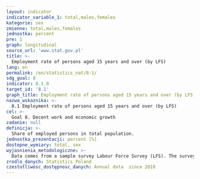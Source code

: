 ```yaml
---
layout: indicator
indicator_variable_1: total,males,females
kategorie: sex
zmienne: total,males,females
jednostka: percent
pre: 1
graph: longitudinal
source_url: 'www.stat.gov.pl'
title: >-
  Employment rate of persons aged 15 years and over (by LFS)
lang: en
permalink: /en/statistics_nat/8-1/
sdg_goal: 8
indicator: 8.1.0
target_id: '8.1'
graph_title: Employment rate of persons aged 15 years and over (by LFS)
nazwa_wskaznika: >-
  8.1 Employment rate of persons aged 15 years and over (by LFS)
cel: >-
  Goal 8. Decent work and economic growth
zadanie: null
definicja: >-
  Share of employed persons in total population.
jednostka_prezentacji: percent [%]
dostepne_wymiary: total, sex
wyjasnienia_metodologiczne: >-
  Data comes from a sample survey Labour Force Survey (LFS). The survey is conducted on a quarterly basis. The survey is conducted as continuous observation (movable survey week) what allows presenting the situation on the labour market during a whole quarter. The survey covers persons aged 15 and more who are members of households in dwellings selected on a random basis.In the context of economic activity – work is the main criterion in dividing the population, i.e. performing, holding or seeking work. According to the international standards, the tree main categories are distinguished: employed, unemployed and economically inactive persons. The employed and unemployed are the economically active population.Among the employed are included all persons aged 15 years or more who during the reference week:1) performed for at least one hour any work generating pay or income, i.e. were employed as paid employees, worked on their own (or leased) agricultural farm, or conducted their own economic activity outside agriculture, assisted (without pay) in conducting family agricultural farm or family economic activity outside agriculture,2) had work but did not perform it: (e.g. due to illness, maternity leave or vacation, a break in company activity) if the break in employment did not exceed 3 months  if the break was longer than 3 months in case when persons were paid employees the additional criterion is receiving during that period at least 50% of the hitherto earnings.According to international standards, among employees are also included persons performing outwork and apprentices with whom enterprises or natural persons signed a contract for occupational training or learning skills for a particular job (if they receive a payment).Due to the survey methodological assumptions the number of the employed obtained from the LFS does not comprise some categories of persons, who are considered as employed in the establishment survey, i.a.:a) employees living in lodging houses for workers,b) employees working abroad for their Polish employers.
zrodlo_danych: Statistics Poland
czestotliwosc_dostępnosc_danych: Annual data  since 2010
---
```

